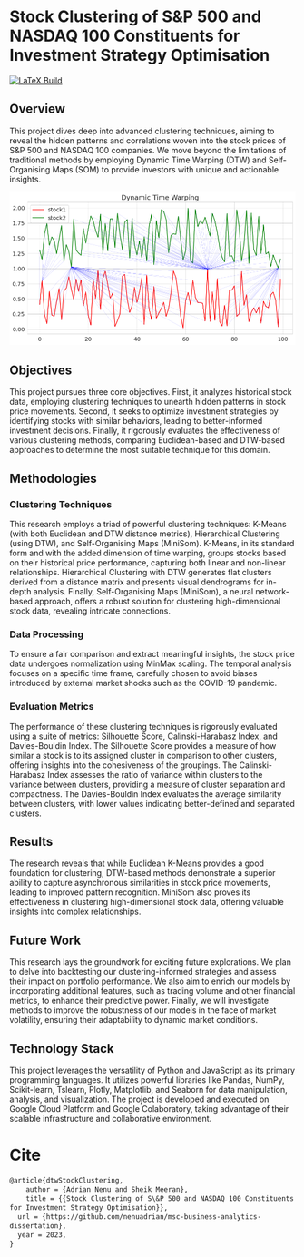 # Stock Clustering of S&P 500 and NASDAQ 100 Constituents for Investment Strategy Optimisation

[![LaTeX Build](https://github.com/nenuadrian/msc-business-analytics-dissertation/actions/workflows/latex.yml/badge.svg)](https://github.com/nenuadrian/msc-business-analytics-dissertation/actions/workflows/latex.yml)

## Overview

This project dives deep into advanced clustering techniques, aiming to reveal the hidden patterns and correlations woven into the stock prices of S&P 500 and NASDAQ 100 companies. We move beyond the limitations of traditional methods by employing Dynamic Time Warping (DTW) and Self-Organising Maps (SOM) to provide investors with unique and actionable insights. 

![img](dissertation/img/dtw-sample.png)

## Objectives

This project pursues three core objectives.  First, it  analyzes historical stock data, employing clustering techniques to unearth hidden patterns in stock price movements. Second, it seeks to optimize investment strategies by identifying stocks with similar behaviors, leading to better-informed investment decisions. Finally, it rigorously evaluates the effectiveness of various clustering methods, comparing Euclidean-based and DTW-based approaches to determine the most suitable technique for this domain. 

## Methodologies

### Clustering Techniques

This research employs a triad of powerful clustering techniques: K-Means (with both Euclidean and DTW distance metrics), Hierarchical Clustering (using DTW), and Self-Organising Maps (MiniSom).  K-Means, in its standard form and with the added dimension of time warping, groups stocks based on their historical price performance, capturing both linear and non-linear relationships. Hierarchical Clustering with DTW generates flat clusters derived from a distance matrix and presents visual dendrograms for in-depth analysis. Finally, Self-Organising Maps (MiniSom), a neural network-based approach, offers a robust solution for clustering high-dimensional stock data, revealing intricate connections.

### Data Processing

To ensure a fair comparison and extract meaningful insights, the stock price data undergoes normalization using MinMax scaling. The temporal analysis focuses on a specific time frame, carefully chosen to avoid biases introduced by external market shocks such as the COVID-19 pandemic.

### Evaluation Metrics

The performance of these clustering techniques is rigorously evaluated using a suite of metrics: Silhouette Score, Calinski-Harabasz Index, and Davies-Bouldin Index. The Silhouette Score provides a measure of how similar a stock is to its assigned cluster in comparison to other clusters, offering insights into the cohesiveness of the groupings. The Calinski-Harabasz Index assesses the ratio of variance within clusters to the variance between clusters, providing a measure of cluster separation and compactness. The Davies-Bouldin Index evaluates the average similarity between clusters, with lower values indicating better-defined and separated clusters.

## Results

The research reveals that while Euclidean K-Means provides a good foundation for clustering, DTW-based methods demonstrate a superior ability to capture asynchronous similarities in stock price movements, leading to improved pattern recognition. MiniSom also proves its effectiveness in clustering high-dimensional stock data, offering valuable insights into complex relationships.

## Future Work

This research lays the groundwork for exciting future explorations. We plan to delve into backtesting our clustering-informed strategies and assess their impact on portfolio performance. We also aim to enrich our models by incorporating additional features, such as trading volume and other financial metrics, to enhance their predictive power. Finally, we will investigate methods to improve the robustness of our models in the face of market volatility, ensuring their adaptability to dynamic market conditions.

## Technology Stack

This project leverages the versatility of Python and JavaScript as its primary programming languages. It utilizes powerful libraries like Pandas, NumPy, Scikit-learn, Tslearn, Plotly, Matplotlib, and Seaborn for data manipulation, analysis, and visualization. The project is developed and executed on Google Cloud Platform and Google Colaboratory, taking advantage of their scalable infrastructure and collaborative environment.

# Cite

```
@article{dtwStockClustering,
	author = {Adrian Nenu and Sheik Meeran},
	title = {{Stock Clustering of S\&P 500 and NASDAQ 100 Constituents for Investment Strategy Optimisation}},
  url = {https://github.com/nenuadrian/msc-business-analytics-dissertation},
  year = 2023,
}
```

